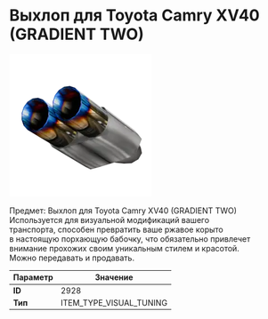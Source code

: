 # Выхлоп для Toyota Camry XV40 (GRADIENT TWO)

![Item Image](../img/2928.webp?raw=true)

Предмет: Выхлоп для Toyota Camry XV40 (GRADIENT TWO)<br>Используется для визуальной модификаций вашего<br>транспорта, способен превратить ваше ржавое корыто<br>в настоящую порхающую бабочку, что обязательно привлечет<br>внимание прохожих своим уникальным стилем и красотой.<br>Можно передавать и продавать.


| Параметр | Значение |
|----------|----------|
| **ID** | 2928 |
| **Тип** | ITEM_TYPE_VISUAL_TUNING |

